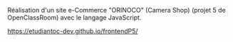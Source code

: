 Réalisation d'un site e-Commerce "ORINOCO" (Camera Shop) (projet 5 de OpenClassRoom) avec le langage JavaScript.

https://etudiantoc-dev.github.io/frontendP5/

